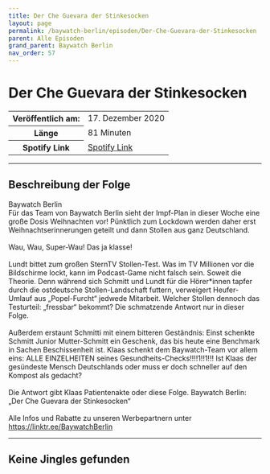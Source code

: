 ```yaml
---
title: Der Che Guevara der Stinkesocken
layout: page
permalink: /baywatch-berlin/episoden/Der-Che-Guevara-der-Stinkesocken
parent: Alle Episoden
grand_parent: Baywatch Berlin
nav_order: 57
---
```


# Der Che Guevara der Stinkesocken
<table class="resp-table dcf-table dcf-table-responsive dcf-table-bordered dcf-table-striped dcf-w-100%">
                    <tbody>
                        <tr>
                            <th scope="row">Veröffentlich am:</th>
                            <td data-label="Veröffentlich am:">17. Dezember 2020</td>
                        </tr>
                        <tr>
                            <th scope="row">Länge </th>
                            <td data-label="Länge ">81 Minuten</td>
                        </tr><tr>
                                <th scope="row">Spotify Link</th>
                                <td data-label="Spotify Link"><a href="https://open.spotify.com/episode/1wZZvoxuYXvdmoMU45Cw2d">Spotify Link</a></td>
                            </tr></tbody>
                </table>

***

## Beschreibung der Folge

<div>
Baywatch Berlin <br> Für das Team von Baywatch Berlin sieht der Impf-Plan in dieser Woche eine große Dosis Weihnachten vor! Pünktlich zum Lockdown werden daher erst Weihnachtserinnerungen geteilt und dann Stollen aus ganz Deutschland. <br>  <br> Wau, Wau, Super-Wau! Das ja klasse! <br>  <br> Lundt bittet zum großen SternTV Stollen-Test. Was im TV Millionen vor die Bildschirme lockt, kann im Podcast-Game nicht falsch sein. Soweit die Theorie. Denn während sich Schmitt und Lundt für die Hörer*innen tapfer durch die ostdeutsche Stollen-Landschaft futtern, verweigert Heufer-Umlauf aus „Popel-Furcht“ jedwede Mitarbeit. Welcher Stollen dennoch das Testurteil: „fressbar“ bekommt? Die schmatzende Antwort nur in dieser Folge. <br>  <br> Außerdem erstaunt Schmitti mit einem bitteren Geständnis: Einst schenkte Schmitt Junior Mutter-Schmitt ein Geschenk, das bis heute eine Benchmark in Sachen Beschissenheit ist. Klaas schenkt dem Baywatch-Team vor allem eins: ALLE EINZELHEITEN seines Gesundheits-Checks!!!!1!!1!!! Ist Klaas der gesündeste Mensch Deutschlands oder muss er doch schneller auf den Kompost als gedacht? <br>  <br> Die Antwort gibt Klaas Patientenakte oder diese Folge. Baywatch Berlin: „Der Che Guevara der Stinkesocken“ <br>  <br> Alle Infos und Rabatte zu unseren Werbepartnern unter <a href="https://linktr.ee/BaywatchBerlin">https://linktr.ee/BaywatchBerlin</a>  
</div>

***

## Keine Jingles gefunden